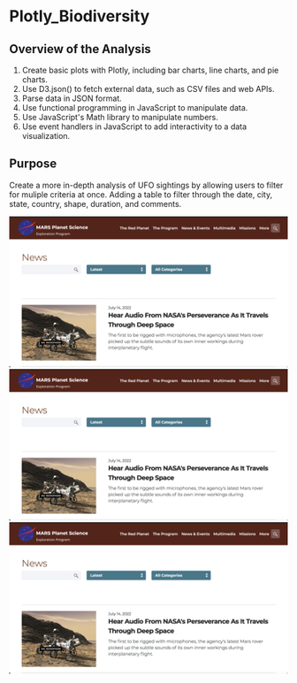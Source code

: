 # Plotly_Biodiversity

## Overview of the Analysis
  1.  Create basic plots with Plotly, including bar charts, line charts, and pie charts.
  2.  Use D3.json() to fetch external data, such as CSV files and web APIs.
  3.  Parse data in JSON format.
  4.  Use functional programming in JavaScript to manipulate data.
  5.  Use JavaScript's Math library to manipulate numbers.
  6.  Use event handlers in JavaScript to add interactivity to a data visualization.
 
## Purpose

   Create a more in-depth analysis of UFO sightings by allowing users to filter for muliple criteria at once. Adding a table to filter through the date, city, state, country, shape, duration, and comments. 

![This is an image](https://github.com/Stookhy/Mission-to-Mars/blob/main/News.png?raw=true)
![This is an image](https://github.com/Stookhy/Mission-to-Mars/blob/main/News.png?raw=true)
![This is an image](https://github.com/Stookhy/Mission-to-Mars/blob/main/News.png?raw=true)
